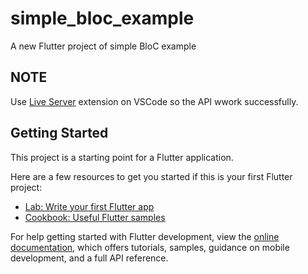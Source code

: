 # simple_bloc_example

A new Flutter project of simple BloC example


## NOTE
Use [Live Server](https://marketplace.visualstudio.com/items?itemName=ritwickdey.LiveServer) extension on VSCode so the API wwork successfully.


## Getting Started

This project is a starting point for a Flutter application.

Here are a few resources to get you started if this is your first Flutter project:

- [Lab: Write your first Flutter app](https://docs.flutter.dev/get-started/codelab)
- [Cookbook: Useful Flutter samples](https://docs.flutter.dev/cookbook)

For help getting started with Flutter development, view the
[online documentation](https://docs.flutter.dev/), which offers tutorials,
samples, guidance on mobile development, and a full API reference.

